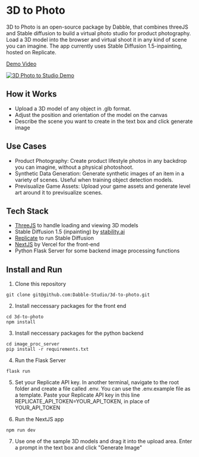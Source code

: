 # 3D to Photo

3D to Photo is an open-source package by Dabble, that combines threeJS and Stable diffusion to build a virtual photo studio for product photography. Load a 3D model into the browser and virtual shoot it in any kind of scene you can imagine. The app currently uses Stable Diffusion 1.5-inpainting, hosted on Replicate.

[Demo Video](https://youtu.be/iv-iOJDvtvc?si=MwYTDScrixLsLksR)

[![3D Photo to Studio Demo](https://i.imgur.com/opwbcT9.jpg)](https://www.youtube.com/watch?v=iv-iOJDvtvc)



## How it Works
* Upload a 3D model of any object in .glb format.
* Adjust the position and orientation of the model on the canvas
* Describe the scene you want to create in the text box and click generate image

## Use Cases
* Product Photography: Create product lifestyle photos in any backdrop you can imagine, without a physical photoshoot.
* Synthetic Data Generation: Generate synthetic images of an item in a variety of scenes. Useful when training object detection models.
* Previsualize Game Assets: Upload your game assets and generate level art around it to previsualize scenes.

## Tech Stack
* [ThreeJS](https://threejs.org) to handle loading and viewing 3D models
* Stable Diffusion 1.5 (inpainting) by [stability.ai](https://stability.ai/)
* [Replicate](https://replicate.com/) to run Stable Diffusion
* [NextJS](https://nextjs.org/) by Vercel for the front-end
* Python Flask Server for some backend image processing functions

## Install and Run

1. Clone this repository
```
git clone git@github.com:Dabble-Studio/3d-to-photo.git
```

2. Install neccessary packages for the front end

```
cd 3d-to-photo
npm install
```

3. Install neccessary packages for the python backend

```
cd image_proc_server
pip install -r requirements.txt
```

4. Run the Flask Server
```
flask run
```

5. Set your Replicate API key. In another terminal, navigate to the root folder and create a file called .env. You can use the .env.example file as a template. Paste your Replicate API key in this line REPLICATE_API_TOKEN=YOUR_API_TOKEN, in place of YOUR_API_TOKEN


6. Run the NextJS app
```
npm run dev
```

7. Use one of the sample 3D models and drag it into the upload area. Enter a prompt in the text box and click "Generate Image"
